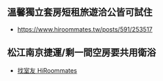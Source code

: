 ## 溫馨獨立套房短租旅遊洽公皆可試住

- https://www.hiroommates.tw/posts/591/253517

## 松江南京捷運/剩一間空房要共用衛浴

- [找室友 HiRoommates](https://www.hiroommates.tw/posts/591/267880) 
